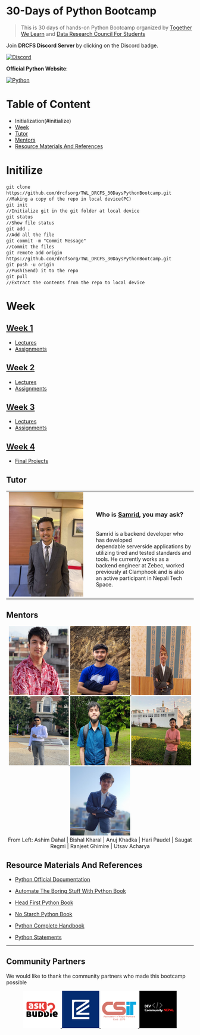 # 30-Days of Python Bootcamp
> This is 30 days of hands-on Python Bootcamp organized by [Together We Learn](https://www.facebook.com/togetherwelearn22) and [Data Research Council For Students](https://www.facebook.com/profile.php?id=100077228320202)

Join <b> DRCFS Discord Server </b> by clicking on the Discord badge.

[![Discord](https://img.shields.io/badge/Discord-%235865F2.svg?style=for-the-badge&logo=discord&logoColor=white)](https://discord.gg/Rpj5pHa5ec) &nbsp;

<b>Official Python Website</b>:

[![Python](https://img.shields.io/badge/python-3670A0?style=for-the-badge&logo=python&logoColor=ffdd54)](https://python.org) &nbsp;


# Table of Content
* Initialization(#initialize)
* [Week](#week)
* [Tutor](#tutor)
* [Mentors](#mentors)
* [Resource Materials And References](#resource-materials-and-references) &nbsp;

# Initilize
```
git clone https://github.com/drcfsorg/TWL_DRCFS_30DaysPythonBootcamp.git          //Making a copy of the repo in local device(PC)
git init                                                                          //Initialize git in the git folder at local device
git status                                                                        //Show file status
git add .                                                                         //Add all the file 
git commit -m "Commit Message"                                                    //Commit the files
git remote add origin https://github.com/drcfsorg/TWL_DRCFS_30DaysPythonBootcamp.git
git push -u origin                                                                //Push(Send) it to the repo
git pull                                                                          //Extract the contents from the repo to local device

```

# Week

## [Week 1](https://github.com/drcfsorg/TWL_DRCFS_30DaysPythonBootcamp/tree/main/Week%201)

- [Lectures](https://github.com/drcfsorg/TWL_DRCFS_30DaysPythonBootcamp/tree/main/Week%201/lectures)
- [Assignments](https://github.com/drcfsorg/TWL_DRCFS_30DaysPythonBootcamp/tree/main/Week%201/Assignments)


## [Week 2](https://github.com/drcfsorg/TWL_DRCFS_30DaysPythonBootcamp/tree/main/Week%202)

- [Lectures](https://github.com/drcfsorg/TWL_DRCFS_30DaysPythonBootcamp/tree/main/Week%202/lectures)
- [Assignments](https://github.com/drcfsorg/TWL_DRCFS_30DaysPythonBootcamp/tree/main/Week%202/Assignments)
  
  
## [Week 3](https://github.com/drcfsorg/TWL_DRCFS_30DaysPythonBootcamp/tree/main/Week%203)

- [Lectures](https://github.com/drcfsorg/TWL_DRCFS_30DaysPythonBootcamp/tree/main/Week%203/lectures)
- [Assignments](https://github.com/drcfsorg/TWL_DRCFS_30DaysPythonBootcamp/tree/main/Week%203/Assignments)


## [Week 4](https://github.com/drcfsorg/TWL_DRCFS_30DaysPythonBootcamp/tree/main/Week%204)

- [Final Projects](https://github.com/drcfsorg/TWL_DRCFS_30DaysPythonBootcamp/tree/main/Week%204/FInal%20Project)


## Tutor

<table >
  <tr>
    <td width="220px"><img src="/imgs/Samrid Pandit.jpg" alt="Samrid Pandit" width="200" height="280" /></td>
    <td><h3>Who is <a href="https://github.com/CaffeineDuck">Samrid</a>, you may ask?</h3> <br>
Samrid is a backend developer who has developed <br> dependable serverside applications by utilizing tired and tested standards and tools. He currently works as a backend engineer at Zebec, worked previously at Clamphook and is also an active participant in Nepali Tech Space.</td>
  </tr>
</table>

## Mentors
<div align="center">
<a href="https://github.com/ashimdahal" target="_blank" rel="noreferrer"> <img src="/imgs/ashim dahal.jpeg" width="161" height="185"/> </a>
<a href="https://github.com/kbshal" target="_blank" rel="noreferrer"> <img src="/imgs/reduced_image.jpg" width="161" height="185"/> </a 
<a href="https://github.com/Anuj-Khadka" target="_blank" rel="noreferrer"> <img src="/imgs/Anuj Khadka.jpg" width="161" height="185"/> </a>              
<a href="https://github.com/dev-hari" target="_blank" rel="noreferrer"> <img src="imgs/hari_paudel.JPG" width="161" height="185"/> </a>  
<a href="https://github.com/regmi-saugat" target="_blank" rel="noreferrer"> <img src="imgs/saugat regmi.jpg" width="161" height="185"/> </a>
<a href="https://www.facebook.com/ranjeet.ghimire.35" target="_blank" rel="noreferrer"> <img src="imgs/ranjeet ghimire.jpg" width="161" height="185"/> </a>
<a href="https://www.facebook.com/profile.php?id=100007249965051" target="_blank" rel="noreferrer"> <img src="imgs/utshav acharya.jpg" width="161" height="185"/> </a>
<br>From Left: Ashim Dahal | Bishal Kharal | Anuj Khadka | Hari Paudel | Saugat Regmi | Ranjeet Ghimire | Utsav Acharya 
</div> 

## Resource Materials And References

- [Python Official Documentation](https://docs.python.org/)

- [Automate The Boring Stuff With Python Book](https://github.com/dhakalnirajan/TWL-DRCFS-30-Days-Python-Bootcamp/blob/main/Resources%20Materials%20And%20References/Automate%20The%20Boring%20Stuff%20With%20Python.pdf)
- [Head First Python Book](https://github.com/dhakalnirajan/TWL-DRCFS-30-Days-Python-Bootcamp/blob/main/Resources%20Materials%20And%20References/Head%20First%20Python.pdf)
- [No Starch Python Book](https://github.com/dhakalnirajan/TWL-DRCFS-30-Days-Python-Bootcamp/blob/main/Resources%20Materials%20And%20References/No%20Starch%20Python.pdf)
- [Python Complete Handbook](https://github.com/dhakalnirajan/TWL-DRCFS-30-Days-Python-Bootcamp/blob/main/Resources%20Materials%20And%20References/Python%20Complete%20Handbook.pdf)
- [Python Statements](https://github.com/dhakalnirajan/TWL-DRCFS-30-Days-Python-Bootcamp/blob/main/Resources%20Materials%20And%20References/Python%20Statements.pdf)

--- 

## Community Partners

We would like to thank the community partners who made this bootcamp possible

<div align="center">
  <a href="https://www.facebook.com/askbuddie/"> <img height="100" src="/imgs/ask_buddie.png"> </a>
  <a href="https://www.facebook.com/everydaykarmaa/"> <img height="100" src="/imgs/everyday_karma.png"> </a>
  <a href="https://www.facebook.com/csitanpokhara/"> <img height="100" src="/imgs/csit_association_pokhara.png"> </a>
  <a href="https://www.facebook.com/DevCommunityNepal/"> <img height="100" src="/imgs/devcommunity_nepal.png"></a>
</div>
